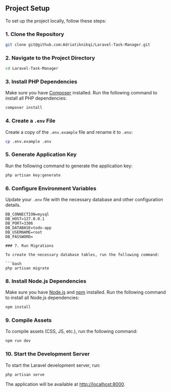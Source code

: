 ## Project Setup

To set up the project locally, follow these steps:

### 1. Clone the Repository

```bash
git clone git@github.com:Adriatiknikqi/Laravel-Task-Manager.git
```

### 2. Navigate to the Project Directory

```bash
cd Laravel-Task-Manager
```

### 3. Install PHP Dependencies

Make sure you have [Composer](https://getcomposer.org/) installed. Run the following command to install all PHP dependencies:

```bash
composer install
```

### 4. Create a `.env` File

Create a copy of the `.env.example` file and rename it to `.env`:

```bash
cp .env.example .env
```

### 5. Generate Application Key

Run the following command to generate the application key:

```bash
php artisan key:generate
```

### 6. Configure Environment Variables

Update your `.env` file with the necessary database and other configuration details.

```plaintext
DB_CONNECTION=mysql
DB_HOST=127.0.0.1
DB_PORT=3306
DB_DATABASE=todo-app
DB_USERNAME=root
DB_PASSWORD=

### 7. Run Migrations

To create the necessary database tables, run the following command:

```bash
php artisan migrate
```

### 8. Install Node.js Dependencies

Make sure you have [Node.js](https://nodejs.org/) and [npm](https://www.npmjs.com/) installed. Run the following command to install all Node.js dependencies:

```bash
npm install
```

### 9. Compile Assets

To compile assets (CSS, JS, etc.), run the following command:

```bash
npm run dev
```

### 10. Start the Development Server

To start the Laravel development server, run:

```bash
php artisan serve
```

The application will be available at [http://localhost:8000](http://localhost:8000).
